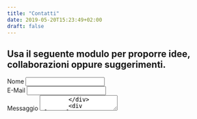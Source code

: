 ```yaml
---
title: "Contatti"
date: 2019-05-20T15:23:49+02:00
draft: false
---
```

<h2>Usa il seguente modulo per proporre idee, collaborazioni oppure suggerimenti. </h2>
<form action="https://formspree.io/email@domain.tld" method="POST">
<div class="row">
    <div class="column col-6">
        <div class="form-group">
            <label>Nome</label>
            <input type="text" name="name" id="name">
        </div>
        <div class="form-group">
            <label>E-Mail</label>
            <input type="email" name="email" id="email">
        </div>
        <div class="form-group">
            <label>Messaggio</label>
            <textarea name="message" id="message">
        </div>
        <div class="form-group">
            <input type="submit" name="submit" value="Invia">
        </div>
    </div>
</div>
</form>

